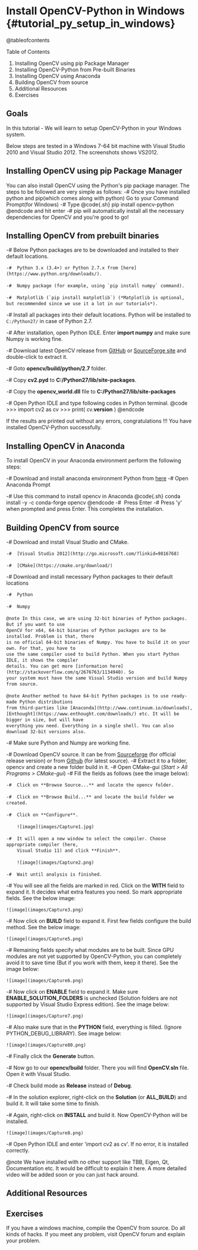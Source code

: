 Install OpenCV-Python in Windows {#tutorial_py_setup_in_windows}
================================

@tableofcontents

Table of Contents

1. Installing OpenCV using pip Package Manager
2. Installing OpenCV-Python from Pre-built Binaries
3. Installing OpenCV using Anaconda
4. Building OpenCV from source
5. Additional Resources
6. Exercises

Goals
-----

In this tutorial
    - We will learn to setup OpenCV-Python in your Windows system.

Below steps are tested in a Windows 7-64 bit machine with Visual Studio 2010 and Visual Studio 2012.
The screenshots shows VS2012.

Installing OpenCV using pip Package Manager
------------------------------------------------

You can also install OpenCV using the Python's pip package manager. The steps to be followed are very simple as follows:
-# Once you have installed python and pip(which comes along with python) Go to your Command Prompt(for Windows)
-# Type
   @code{.sh}
   pip install opencv-python
   @endcode
   and hit enter
-# pip will automatically install all the necessary dependencies for OpenCV and you're good to go!

Installing OpenCV from prebuilt binaries
----------------------------------------

-#  Below Python packages are to be downloaded and installed to their default locations.

    -#  Python 3.x (3.4+) or Python 2.7.x from [here](https://www.python.org/downloads/).

    -#  Numpy package (for example, using `pip install numpy` command).

    -#  Matplotlib (`pip install matplotlib`) (*Matplotlib is optional, but recommended since we use it a lot in our tutorials*).

-#  Install all packages into their default locations. Python will be installed to `C:/Python27/` in case of Python 2.7.

-#  After installation, open Python IDLE. Enter **import numpy** and make sure Numpy is working fine.

-#  Download latest OpenCV release from [GitHub](https://github.com/opencv/opencv/releases) or
    [SourceForge site](https://sourceforge.net/projects/opencvlibrary/files/)
    and double-click to extract it.

-#  Goto **opencv/build/python/2.7** folder.

-#  Copy **cv2.pyd** to **C:/Python27/lib/site-packages**.

-#  Copy the **opencv_world.dll** file to **C:/Python27/lib/site-packages**

-#  Open Python IDLE and type following codes in Python terminal.
    @code
        >>> import cv2 as cv
        >>> print( cv.__version__ )
    @endcode

If the results are printed out without any errors, congratulations !!! You have installed
OpenCV-Python successfully.

Installing OpenCV in Anaconda
-------------------------------

To install OpenCV in your Anaconda environment perform the following steps:

-#  Download and install anaconda environment Python from [here](https://www.anaconda.com/download)
-#  Open Anaconda Prompt

-#   Use this command to install opencv in Anaconda
      @code{.sh}
      conda install -y -c conda-forge opencv
      @endcode
-#   Press Enter
-#   Press 'y' when prompted and press Enter. This completes the installation.

Building OpenCV from source
---------------------------

-#  Download and install Visual Studio and CMake.

    -#  [Visual Studio 2012](http://go.microsoft.com/?linkid=9816768)

    -#  [CMake](https://cmake.org/download/)

-#  Download and install necessary Python packages to their default locations

    -#  Python

    -#  Numpy

    @note In this case, we are using 32-bit binaries of Python packages. But if you want to use
    OpenCV for x64, 64-bit binaries of Python packages are to be installed. Problem is that, there
    is no official 64-bit binaries of Numpy. You have to build it on your own. For that, you have to
    use the same compiler used to build Python. When you start Python IDLE, it shows the compiler
    details. You can get more [information here](http://stackoverflow.com/q/2676763/1134940). So
    your system must have the same Visual Studio version and build Numpy from source.

    @note Another method to have 64-bit Python packages is to use ready-made Python distributions
    from third-parties like [Anaconda](http://www.continuum.io/downloads),
    [Enthought](https://www.enthought.com/downloads/) etc. It will be bigger in size, but will have
    everything you need. Everything in a single shell. You can also download 32-bit versions also.

-#  Make sure Python and Numpy are working fine.

-#  Download OpenCV source. It can be from
    [Sourceforge](http://sourceforge.net/projects/opencvlibrary/) (for official release version) or
    from [Github](https://github.com/opencv/opencv) (for latest source).
-#  Extract it to a folder, opencv and create a new folder build in it.
-#  Open CMake-gui (*Start \> All Programs \> CMake-gui*)
-#  Fill the fields as follows (see the image below):

    -#  Click on **Browse Source...** and locate the opencv folder.

    -#  Click on **Browse Build...** and locate the build folder we created.

    -#  Click on **Configure**.

        ![image](images/Capture1.jpg)

    -#  It will open a new window to select the compiler. Choose appropriate compiler (here,
        Visual Studio 11) and click **Finish**.

        ![image](images/Capture2.png)

    -#  Wait until analysis is finished.

-#  You will see all the fields are marked in red. Click on the **WITH** field to expand it. It
    decides what extra features you need. So mark appropriate fields. See the below image:

    ![image](images/Capture3.png)

-#  Now click on **BUILD** field to expand it. First few fields configure the build method. See the
    below image:

    ![image](images/Capture5.png)

-#  Remaining fields specify what modules are to be built. Since GPU modules are not yet supported
    by OpenCV-Python, you can completely avoid it to save time (But if you work with them, keep it
    there). See the image below:

    ![image](images/Capture6.png)

-#  Now click on **ENABLE** field to expand it. Make sure **ENABLE_SOLUTION_FOLDERS** is unchecked
    (Solution folders are not supported by Visual Studio Express edition). See the image below:

    ![image](images/Capture7.png)

-#  Also make sure that in the **PYTHON** field, everything is filled. (Ignore
    PYTHON_DEBUG_LIBRARY). See image below:

    ![image](images/Capture80.png)

-#  Finally click the **Generate** button.

-#  Now go to our **opencv/build** folder. There you will find **OpenCV.sln** file. Open it with
    Visual Studio.

-#  Check build mode as **Release** instead of **Debug**.

-#  In the solution explorer, right-click on the **Solution** (or **ALL_BUILD**) and build it. It
    will take some time to finish.

-#  Again, right-click on **INSTALL** and build it. Now OpenCV-Python will be installed.

    ![image](images/Capture8.png)

-#  Open Python IDLE and enter 'import cv2 as cv'. If no error, it is installed correctly.

@note We have installed with no other support like TBB, Eigen, Qt, Documentation etc. It would be
difficult to explain it here. A more detailed video will be added soon or you can just hack around.

Additional Resources
--------------------

Exercises
---------

If you have a windows machine, compile the OpenCV from source. Do all kinds of hacks. If you meet
any problem, visit OpenCV forum and explain your problem.
